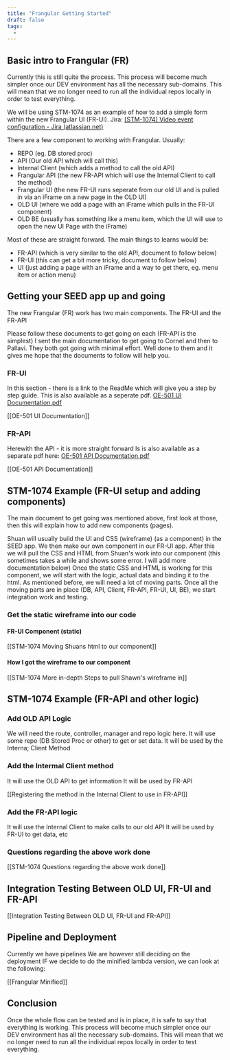 ```yaml
---
title: "Frangular Getting Started"
draft: false
tags:
  -
---
```

## Basic intro to Frangular (FR)

Currently this is still quite the process.
This process will become much simpler once our DEV environment has all the necessary sub-domains.
This will mean that we no longer need to run all the individual repos locally in order to test everything.

We will be using STM-1074 as an example of how to add a simple form within the new Frangular UI (FR-UI).
Jira: [[STM-1074] Video event configuration - Jira (atlassian.net)](https://csojiramixtelematics.atlassian.net/browse/STM-1074 "https://csojiramixtelematics.atlassian.net/browse/stm-1074") 

There are a few component to working with Frangular.
Usually:
- REPO (eg. DB stored proc)
- API (Our old API which will call this)
- Internal Client (which adds a method to call the old API)
- Frangular API (the new FR-API which will use the Internal Client to call the method)
- Frangular UI (the new FR-UI runs seperate from our old UI and is pulled in via an iFrame on a new page in the OLD UI)
- OLD UI (where we add a page with an iFrame which pulls in the FR-UI component)
- OLD BE (usually has something like a menu item, which the UI will use to open the new UI Page with the iFrame)

Most of these are straight forward.
The main things to learns would be:
- FR-API (which is very similar to the old API, document to follow below)
- FR-UI (this can get a bit more tricky, document to follow below)
- UI (just adding a page with an iFrame and a way to get there, eg. menu item or action menu)

## Getting your SEED app up and going

The new Frangular (FR) work has two main components.
The FR-UI and
the FR-API

Please follow these documents to get going on each (FR-API is the simplest)
I sent the main documentation to get going to Cornel and then to Pallavi.
They both got going with minimal effort.
Well done to them and it gives me hope that the documents to follow will help you.

### FR-UI

In this section - there is a link to the ReadMe which will give you a step by step guide.
This is also available as a seperate pdf.
[OE-501 UI Documentation.pdf](https://mixtelematics-my.sharepoint.com/personal/marthinus_raath_mixtelematics_com/Documents/Microsoft%20Teams%20Chat%20Files/OE-501%20UI%20Documentation.pdf)

[[OE-501 UI Documentation]]

### FR-API

Herewith the API - it is more straight forward
Is is also available as a separate pdf here:
[OE-501 API Documentation.pdf](https://mixtelematics-my.sharepoint.com/personal/marthinus_raath_mixtelematics_com/Documents/Microsoft%20Teams%20Chat%20Files/OE-501%20API%20Documentation.pdf)

[[OE-501 API Documentation]]

## STM-1074 Example (FR-UI setup and adding components)

The main document to get going was mentioned above, first look at those, then this will explain how to add new components (pages).

Shuan will usually build the UI and CSS (wireframe) (as a component) in the SEED app.
We then make our own component in our FR-UI app.
After this we will pull the CSS and HTML from Shuan's work into our component (this sometimes takes a while and shows some error. I will add more documentation below)
Once the static CSS and HTML is working for this component, we will start with the logic, actual data and binding it to the html.
As mentioned before, we will need a lot of moving parts.
Once all the moving parts are in place  (DB, API, Client, FR-API, FR-UI, UI, BE),  we start integration work and testing.

### Get the static wireframe into our code

#### FR-UI Component (static)

[[STM-1074 Moving Shuans html to our component]]

#### How I got the wireframe to our component

[[STM-1074 More in-depth Steps to pull Shawn's wireframe in]]


## STM-1074 Example (FR-API and other logic)

### Add OLD API Logic

We will need the route, controller, manager and repo logic here.
It will use some repo (DB Stored Proc or other) to get or set data.
It will be used by the Interna; Client Method

### Add the Intermal Client method

It will use the OLD API to get information
It will be used by FR-API

[[Registering the method in the Internal Client to use in FR-API]]

### Add the FR-API logic

It will use the Internal Client to make calls to our old API
It will be used by FR-UI to get data, etc

### Questions regarding the above work done

[[STM-1074 Questions regarding the above work done]]

## Integration Testing Between OLD UI, FR-UI and FR-API

[[Integration Testing Between OLD UI, FR-UI and FR-API]]

## Pipeline and Deployment

Currently we have pipelines
We are however still deciding on the deployment
IF we decide to do the minified lambda version, we can look at the following:

[[Frangular Minified]]

## Conclusion

Once the whole flow can be tested and is in place, it is safe to say that everything is working.
This process will become much simpler once our DEV environment has all the necessary sub-domains.
This will mean that we no longer need to run all the individual repos locally in order to test everything.
